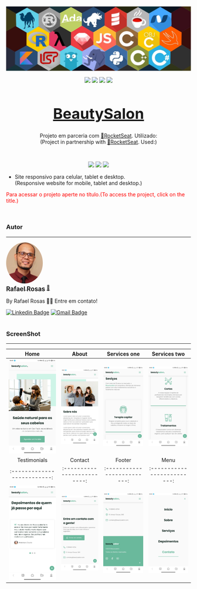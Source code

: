 ![Rafael Rosas](https://github.com/RafaelRosasOffice/MyHouse/raw/main/img/linguage_new.jpg)

<p align="center" ><img src="https://img.shields.io/github/issues/RafaelRosasOffice/beautysalon">
<img src="https://img.shields.io/github/forks/RafaelRosasOffice/beautysalon">
<img src="https://img.shields.io/github/stars/RafaelRosasOffice/beautysalon">
<img src="https://img.shields.io/github/license/RafaelRosasOffice/beautysalon">

<h1 align="center" style="font-size:40px">
    <a href="https://rafaelrosasoffice.github.io/beautysalon/" target="_blank">BeautySalon</a>
</h1>
<p align="center">Projeto em parceria com <a href="https://app.rocketseat.com.br/" target="_blank">🚀RocketSeat</a>. Utilizado:<br>
(Project in partnership with <a href="https://app.rocketseat.com.br/" target="_blank">🚀RocketSeat</a>. Used:)</p><br>

<p align="center"><img src="https://img.shields.io/static/v1?label=&message=HTML&color=E34F26&style=plastic&logo=HTML5&logoColor=white"/>
<img src="https://img.shields.io/static/v1?label=&message=CSS&color=007FFF&style=plastic&logo=CSS3&logoColor=007FFF&logoColor=white"/>
<img src="https://img.shields.io/static/v1?label=&message=Javascript&color=FFFF00&style=plastic&logo=JavaScript&logoColor=black"/><br>

- Site responsivo para celular, tablet e desktop.<br>(Responsive website for mobile, tablet and desktop.)

<p align="left" style="color: red;">Para acessar o projeto aperte no título.(To access the project, click on the title.)</p><br>

### Autor

---

<a href="#">
 <img style="border-radius: 50%;" src="https://github.com/RafaelRosasOffice/MyHouse/raw/main/img/perfil.jpg" width="100px;" alt=""/>
 <br />
 <sub><b style="font-size:17px";>Rafael Rosas</b></sub></a> <a href="https://blog.rocketseat.com.br/author/thiago//" title="Rocketseat">🚀</a>

By Rafael Rosas 👋🏽 Entre em contato!

[![Linkedin Badge](https://img.shields.io/badge/-Rafael_Rosas-0A66C2?style=flat-square&logo=Linkedin&logoColor=white&link=https://www.linkedin.com/in/rafael-rosas-70985a219/)](https://www.linkedin.com/in/rafael-rosas-70985a219/)
[![Gmail Badge](https://img.shields.io/badge/-rafaelrosasoffice@gmail.com-c14438?style=flat-square&logo=Gmail&logoColor=white&link=mailto:rafaelrosasoffice@gmail.com)](mailto:rafaelrosasoffice@gmail.com)
<br>
<br>

### ScreenShot

---

|                  Home                  |                 About                 |              Services one               |              Services two               |
| :------------------------------------: | :-----------------------------------: | :-------------------------------------: | :-------------------------------------: |
| ![Editing Web](assets/photos/one.jpg)  | ![Editing Web](assets/photos/two.jpg) | ![Editing Web](assets/photos/three.jpg) | ![Editing Web](assets/photos/four.jpg)  |
|              Testimonials              |                Contact                |                 Footer                  |                  Menu                   |
|      :-------------------------:       |      :-------------------------:      |       :-------------------------:       |       :-------------------------:       |
| ![Editing Web](assets/photos/five.jpg) | ![Editing Web](assets/photos/six.jpg) | ![Editing Web](assets/photos/seven.jpg) | ![Editing Web](assets/photos/eight.jpg) |
